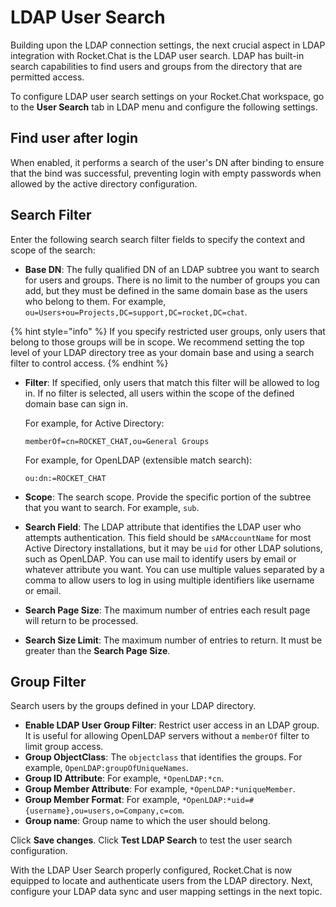 # LDAP User Search

Building upon the LDAP connection settings, the next crucial aspect in LDAP integration with Rocket.Chat is the LDAP user search. LDAP has built-in search capabilities to find users and groups from the directory that are permitted access.

To configure LDAP user search settings on your Rocket.Chat workspace, go to the **User Search** tab in LDAP menu and configure the following settings.

## **Find user after login**&#x20;

When enabled, it performs a search of the user's DN after binding to ensure that the bind was successful, preventing login with empty passwords when allowed by the active directory configuration.

## Search Filter

Enter the following search search filter fields to specify the context and scope of the search:

* **Base DN**: The fully qualified DN of an LDAP subtree you want to search for users and groups. There is no limit to the number of groups you can add, but they must be defined in the same domain base as the users who belong to them. For example, `ou=Users+ou=Projects,DC=support,DC=rocket,DC=chat`.

{% hint style="info" %}
If you specify restricted user groups, only users that belong to those groups will be in scope. We recommend setting the top level of your LDAP directory tree as your domain base and using a search filter to control access.
{% endhint %}

*   **Filter**: If specified, only users that match this filter will be allowed to log in. If no filter is selected, all users within the scope of the defined domain base can sign in.&#x20;

    For example, for Active Directory:

    ```
    memberOf=cn=ROCKET_CHAT,ou=General Groups
    ```

    For example, for OpenLDAP (extensible match search):

    ```
    ou:dn:=ROCKET_CHAT
    ```
* **Scope**: The search scope. Provide the specific portion of the subtree that you want to search. For example, `sub`.
* **Search Field**: The LDAP attribute that identifies the LDAP user who attempts authentication. This field should be `sAMAccountName` for most Active Directory installations, but it may be `uid` for other LDAP solutions, such as OpenLDAP. You can use mail to identify users by email or whatever attribute you want. You can use multiple values separated by a comma to allow users to log in using multiple identifiers like username or email.
* **Search Page Size**: The maximum number of entries each result page will return to be processed.
* **Search Size Limit**: The maximum number of entries to return. It must be greater than the **Search Page Size**.

## Group Filter

Search users by the groups defined in your LDAP directory.

* **Enable LDAP User Group Filter**: Restrict user access in an LDAP group. It is useful for allowing OpenLDAP servers without a `memberOf` filter to limit group access.
* **Group ObjectClass**: The `objectclass` that identifies the groups. For example, `OpenLDAP:groupOfUniqueNames`.
* **Group ID Attribute**: For example, `*OpenLDAP:*cn`.
* **Group Member Attribute**: For example, `*OpenLDAP:*uniqueMember`.
* **Group Member Format**: For example, `*OpenLDAP:*uid=#{username},ou=users,o=Company,c=com`.
* **Group name**: Group name to which the user should belong.

Click **Save changes**. Click **Test LDAP Search** to test the user search configuration.

With the LDAP User Search properly configured, Rocket.Chat is now equipped to locate and authenticate users from the LDAP directory. Next, configure your LDAP data sync and user mapping settings in the next topic.
